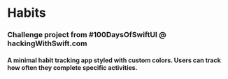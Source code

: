# Habits
### Challenge project from #100DaysOfSwiftUI @ hackingWithSwift.com

#### A minimal habit tracking app styled with custom colors. Users can track how often they complete specific activities.
